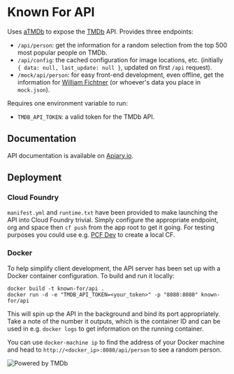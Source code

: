 # Known For API

Uses [aTMDb] to expose the [TMDb] API. Provides three endpoints:

 - `/api/person`: get the information for a random selection from the top 500
   most popular people on TMDb.
 - `/api/config`: the cached configuration for image locations, etc. (initially
   `{ data: null, last_update: null }`, updated on first `/api` request).
 - `/mock/api/person`: for easy front-end development, even offline, get the
   information for [William Fichtner][WF] (or whoever's data you place in
   `mock.json`).

Requires one environment variable to run:

  - `TMDB_API_TOKEN`: a valid token for the TMDb API.

## Documentation

API documentation is available on [Apiary.io].

## Deployment

### Cloud Foundry

`manifest.yml` and `runtime.txt` have been provided to make launching the API
into Cloud Foundry trivial. Simply configure the appropriate endpoint, org and
space then `cf push` from the app root to get it going. For testing purposes you 
could use e.g. [PCF Dev] to create a local CF.

### Docker

To help simplify client development, the API server has been set up with a
Docker container configuration. To build and run it locally:

    docker build -t known-for/api .
    docker run -d -e "TMDB_API_TOKEN=<your_token>" -p "8080:8080" known-for/api

This will spin up the API in the background and bind its port appropriately.
Take a note of the number it outputs, which is the container ID and can be used
in e.g. `docker logs` to get information on the running container.

You can use `docker-machine ip` to find the address of your Docker machine and 
head to `http://<docker_ip>:8080/api/person` to see a random person.

![Powered by TMDb][TMDb logo]

  [Apiary.io]: http://docs.knownfor.apiary.io
  [aTMDb]: https://pythonhosted.org/atmdb/
  [TMDb]: https://www.themoviedb.org/
  [TMDb logo]: https://assets.tmdb.org/images/logos/var_2_0_PoweredByTMDB_Blk_Bree.png
  [PCF Dev]: https://docs.pivotal.io/pcf-dev/
  [WF]: https://www.themoviedb.org/person/886
